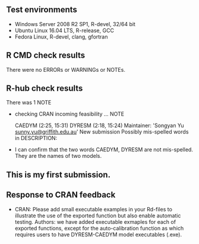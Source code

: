 ## Test environments
* Windows Server 2008 R2 SP1, R-devel, 32/64 bit
* Ubuntu Linux 16.04 LTS, R-release, GCC
* Fedora Linux, R-devel, clang, gfortran

## R CMD check results
There were no ERRORs or WARNINGs or NOTEs.

## R-hub check results
There was 1 NOTE

* checking CRAN incoming feasibility ... NOTE

  CAEDYM (2:25, 15:31)
  DYRESM (2:18, 15:24)
Maintainer: 'Songyan Yu <sunny.yu@griffith.edu.au>'
New submission
Possibly mis-spelled words in DESCRIPTION:

* I can confirm that the two words CAEDYM, DYRESM are not mis-spelled. They are the names of two models.

## This is my first submission.

## Response to CRAN feedback
* CRAN: Please add small executable examples in your Rd-files to illustrate the use of the exported function but also enable automatic testing.
Authors: we have added executable exmaples for each of exported functions, except for the auto-calibration function as which requires users to have DYRESM-CAEDYM model executables (.exe).
